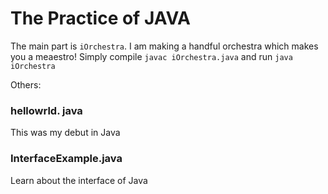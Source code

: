 # The Practice of JAVA

The main part is `iOrchestra`. I am making a handful orchestra which makes you a meaestro!
Simply compile `javac iOrchestra.java` and run `java iOrchestra`

Others: <br>
### hellowrld. java
This was my debut in Java


### InterfaceExample.java
Learn about the interface of Java

